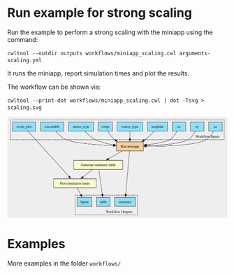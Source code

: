 # Run example for strong scaling

Run the example to perform a strong scaling with the miniapp using the command:

```
cwltool --outdir outputs workflows/miniapp_scaling.cwl arguments-scaling.yml
```

It runs the miniapp, report simulation times and plot the results.

The workflow can be shown via:

```
cwltool --print-dot workflows/miniapp_scaling.cwl | dot -Tsvg > scaling.svg
```

![image](scaling.svg)

# Examples

More examples in the folder `workflows/`
